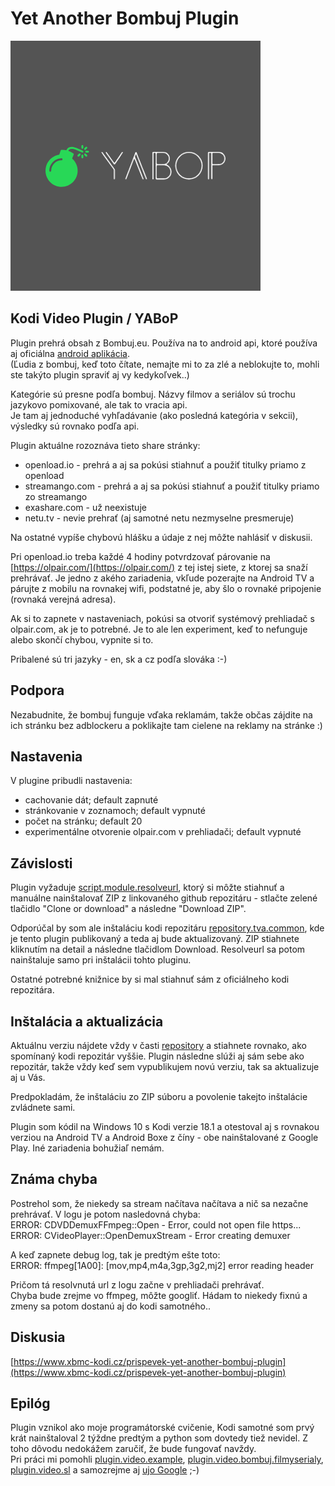 # Yet Another Bombuj Plugin

![Yet Another Bombuj Plugin](plugin.video.yabop/icon.png)

## Kodi Video Plugin / YABoP

Plugin prehrá obsah z Bombuj.eu.
Používa na to android api, ktoré používa aj oficiálna [android aplikácia](https://play.google.com/store/apps/details?id=com.tosi.bombujmanual).  
(Ľudia z bombuj, keď toto čítate, nemajte mi to za zlé a neblokujte to, mohli ste takýto plugin spraviť aj vy kedykoľvek..)

Kategórie sú presne podľa bombuj. Názvy filmov a seriálov sú trochu jazykovo pomixované, ale tak to vracia api.  
Je tam aj jednoduché vyhľadávanie (ako posledná kategória v sekcii), výsledky sú rovnako podľa api.

Plugin aktuálne rozoznáva tieto share stránky:
- openload.io - prehrá a aj sa pokúsi stiahnuť a použiť titulky priamo z openload
- streamango.com - prehrá a aj sa pokúsi stiahnuť a použiť titulky priamo zo streamango
- exashare.com - už neexistuje
- netu.tv - nevie prehrať (aj samotné netu nezmyselne presmeruje)

Na ostatné vypíše chybovú hlášku a údaje z nej môžte nahlásiť v diskusii.

Pri openload.io treba každé 4 hodiny potvrdzovať párovanie na [https://olpair.com/](https://olpair.com/) z tej istej siete, z ktorej sa snaží prehrávať.
Je jedno z akého zariadenia, vkľude pozerajte na Android TV a párujte z mobilu na rovnakej wifi, podstatné je, aby šlo o rovnaké pripojenie (rovnaká verejná adresa).

Ak si to zapnete v nastaveniach, pokúsi sa otvoriť systémový prehliadač s olpair.com, ak je to potrebné. Je to ale len experiment, keď to nefunguje alebo skončí chybou, vypnite si to.

Pribalené sú tri jazyky - en, sk a cz podľa slováka :-)

## Podpora
Nezabudnite, že bombuj funguje vďaka reklamám, takže občas zájdite na ich stránku bez adblockeru a poklikajte tam cielene na reklamy na stránke :)

## Nastavenia
V plugine pribudli nastavenia:
- cachovanie dát; default zapnuté
- stránkovanie v zoznamoch; default vypnuté
- počet na stránku; default 20
- experimentálne otvorenie olpair.com v prehliadači; default vypnuté

## Závislosti
Plugin vyžaduje [script.module.resolveurl](https://github.com/jsergio123/script.module.resolveurl), ktorý si môžte stiahnuť a manuálne nainštalovať ZIP z linkovaného github repozitáru - stlačte zelené tlačidlo "Clone or download" a následne "Download ZIP".

Odporúčal by som ale inštaláciu kodi repozitáru [repository.tva.common](https://github.com/tvaddonsco/tva-resolvers-repo/tree/master/zips/repository.tva.common), kde je tento plugin publikovaný a teda aj bude aktualizovaný.
ZIP stiahnete kliknutím na detail a následne tlačidlom Download. Resolveurl sa potom nainštaluje samo pri inštalácii tohto pluginu.

Ostatné potrebné knižnice by si mal stiahnuť sám z oficiálneho kodi repozitára.

## Inštalácia a aktualizácia
Aktuálnu verziu nájdete vždy v časti [repository](https://github.com/cache-sk/YABoP/tree/master/repository/plugin.video.yabop) a stiahnete rovnako, ako spomínaný kodi repozitár vyššie.
Plugin následne slúži aj sám sebe ako repozitár, takže vždy keď sem vypublikujem novú verziu, tak sa aktualizuje aj u Vás.

Predpokladám, že inštaláciu zo ZIP súboru a povolenie takejto inštalácie zvládnete sami.

Plugin som kódil na Windows 10 s Kodi verzie 18.1 a otestoval aj s rovnakou verziou na Android TV a Android Boxe z číny - obe nainštalované z Google Play. Iné zariadenia bohužiaľ nemám.

## Známa chyba
Postrehol som, že niekedy sa stream načítava načítava a nič sa nezačne prehrávať. V logu je potom nasledovná chyba:  
ERROR: CDVDDemuxFFmpeg::Open - Error, could not open file https...  
ERROR: CVideoPlayer::OpenDemuxStream - Error creating demuxer

A keď zapnete debug log, tak je predtým ešte toto:  
ERROR: ffmpeg[1A00]: [mov,mp4,m4a,3gp,3g2,mj2] error reading header

Pričom tá resolvnutá url z logu začne v prehliadači prehrávať.  
Chyba bude zrejme vo ffmpeg, môžte googliť. Hádam to niekedy fixnú a zmeny sa potom dostanú aj do kodi samotného..

## Diskusia
[https://www.xbmc-kodi.cz/prispevek-yet-another-bombuj-plugin](https://www.xbmc-kodi.cz/prispevek-yet-another-bombuj-plugin)

## Epilóg
Plugin vznikol ako moje programátorské cvičenie, Kodi samotné som prvý krát nainštaloval 2 týždne predtým a python som dovtedy tiež nevidel.
Z toho dôvodu nedokážem zaručiť, že bude fungovať navždy.  
Pri práci mi pomohli [plugin.video.example](https://github.com/romanvm/plugin.video.example), [plugin.video.bombuj.filmyserialy](https://github.com/KubiszDeny/plugin.video.bombuj.filmyserialy), [plugin.video.sl](https://github.com/Sorien/plugin.video.sl) a samozrejme aj [ujo Google](https://www.google.sk/) ;-)
